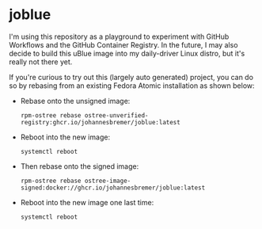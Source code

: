 # joblue

I'm using this repository as a playground to experiment with GitHub Workflows and the GitHub Container Registry.
In the future, I may also decide to build this uBlue image into my daily-driver Linux distro, but it's really not there yet.

If you're curious to try out this (largely auto generated) project,
you can do so by rebasing from an existing Fedora Atomic installation as shown below:

- Rebase onto the unsigned image:
  ```
  rpm-ostree rebase ostree-unverified-registry:ghcr.io/johannesbremer/joblue:latest
  ```
- Reboot into the new image:
  ```
  systemctl reboot
  ```
- Then rebase onto the signed image:
  ```
  rpm-ostree rebase ostree-image-signed:docker://ghcr.io/johannesbremer/joblue:latest
  ```
- Reboot into the new image one last time:
  ```
  systemctl reboot
  ```